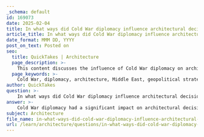 ```yaml
---
_schema: default
id: 169073
date: 2025-02-04
title: In what ways did Cold War diplomacy influence architectural decisions in the Middle East?
article_title: In what ways did Cold War diplomacy influence architectural decisions in the Middle East?
date_format: MMM DD, YYYY
post_on_text: Posted on
seo:
  title: QuickTakes | Architecture
  page_description: >-
    This content discusses the influence of Cold War diplomacy on architectural decisions in the Middle East, highlighting issues such as geopolitical competition, cultural heritage preservation efforts, national identity, international collaborations, and economic impacts.
  page_keywords: >-
    Cold War, diplomacy, architecture, Middle East, geopolitical strategies, cultural preservation, Aswan High Dam, Nubian campaign, national identity, international collaboration, economic implications
author: QuickTakes
question: >-
    In what ways did Cold War diplomacy influence architectural decisions in the Middle East?
answer: >-
    Cold War diplomacy had a significant impact on architectural decisions in the Middle East, particularly through the lens of geopolitical strategies and cultural preservation efforts. Here are some key ways in which this influence manifested:\n\n1. **Geopolitical Tug-of-War**: The Middle East became a focal point for the United States and the Soviet Union as both superpowers sought to expand their influence in the region. This competition often translated into architectural projects that were not only about infrastructure but also about showcasing ideological superiority. For instance, the Aswan High Dam project in Egypt, which was supported by both superpowers at different times, involved significant architectural and engineering efforts that were emblematic of national pride and modernity.\n\n2. **Cultural Heritage Preservation**: The Nubian campaign is a prime example of how Cold War dynamics influenced architectural decisions. As the construction of the Aswan High Dam threatened numerous ancient temples and archaeological sites, an international effort was initiated to preserve Nubian heritage. This involved a network of experts, including architects and preservationists, who were mobilized to salvage and relocate temples. The involvement of UNESCO and various international committees highlighted how Cold War diplomacy facilitated cooperation across borders for cultural preservation, turning these sites into "Cold War objects" that symbolized both heritage and the geopolitical struggle.\n\n3. **Architectural Identity and Nationalism**: The architectural decisions made during this period were often intertwined with national identity and political narratives. Countries in the Middle East used architecture as a means to assert their sovereignty and cultural heritage in the face of external pressures. The design and construction of monumental buildings were often influenced by the desire to project a modern image that aligned with either Western or Soviet ideals, depending on the political affiliations of the respective nations.\n\n4. **International Collaboration**: The Cold War era saw the establishment of various international committees and expert missions aimed at addressing the architectural and cultural challenges posed by the geopolitical climate. These collaborations were crucial in formulating plans for the preservation of threatened sites, demonstrating how diplomatic relations could lead to significant architectural outcomes.\n\n5. **Economic Implications**: The architectural projects during the Cold War were often tied to economic aid and investment from superpowers. Countries in the Middle East leveraged their strategic importance to secure funding for large-scale architectural projects, which in turn influenced urban development and architectural styles in the region.\n\nIn summary, Cold War diplomacy significantly shaped architectural decisions in the Middle East through geopolitical competition, cultural heritage preservation efforts, national identity assertions, international collaboration, and economic implications. These factors combined to create a unique architectural landscape that reflected the complexities of the era.
subject: Architecture
file_name: in-what-ways-did-cold-war-diplomacy-influence-architectural-decisions-in-the-middle-east.md
url: /learn/architecture/questions/in-what-ways-did-cold-war-diplomacy-influence-architectural-decisions-in-the-middle-east
---
```


&nbsp;